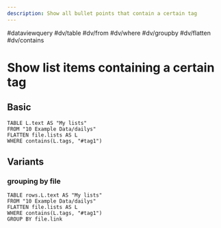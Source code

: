 ```yaml
---
description: Show all bullet points that contain a certain tag
---
```

#dataviewquery
#dv/table #dv/from #dv/where #dv/groupby #dv/flatten #dv/contains 

# Show list items containing a certain tag

## Basic 

```dataview
TABLE L.text AS "My lists"
FROM "10 Example Data/dailys"
FLATTEN file.lists AS L
WHERE contains(L.tags, "#tag1")
```

## Variants
### grouping by file

```dataview
TABLE rows.L.text AS "My lists"
FROM "10 Example Data/dailys"
FLATTEN file.lists AS L
WHERE contains(L.tags, "#tag1")
GROUP BY file.link
```
